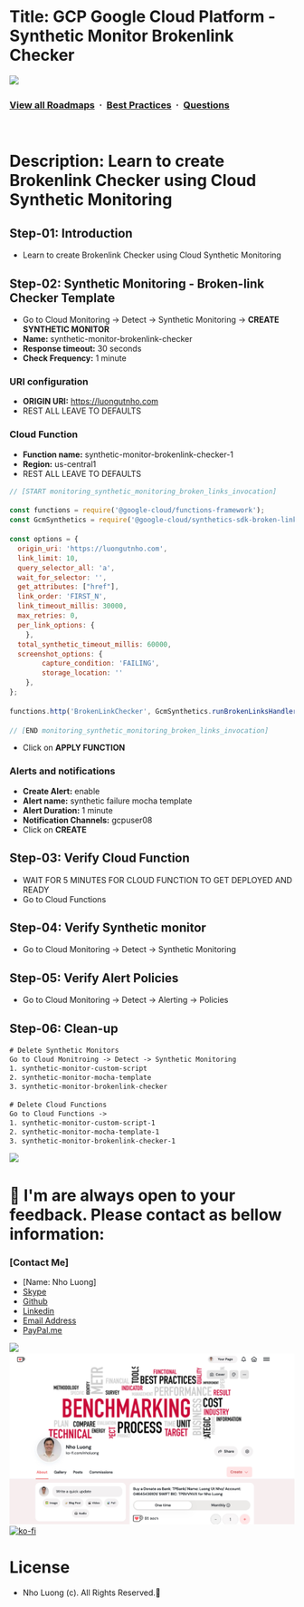 # Title: GCP Google Cloud Platform - Synthetic Monitor Brokenlink Checker

![](https://i.imgur.com/waxVImv.png)
### [View all Roadmaps](https://github.com/nholuongut/all-roadmaps) &nbsp;&middot;&nbsp; [Best Practices](https://github.com/nholuongut/all-roadmaps/blob/main/public/best-practices/) &nbsp;&middot;&nbsp; [Questions](https://www.linkedin.com/in/nholuong/)
<br/>

# Description: Learn to create Brokenlink Checker using  Cloud Synthetic Monitoring 
## Step-01: Introduction
- Learn to create Brokenlink Checker using  Cloud Synthetic Monitoring 

## Step-02: Synthetic Monitoring - Broken-link Checker Template
- Go to Cloud Monitoring -> Detect -> Synthetic Monitoring -> **CREATE SYNTHETIC MONITOR**
- **Name:** synthetic-monitor-brokenlink-checker
- **Response timeout:** 30 seconds
- **Check Frequency:** 1 minute
### URI configuration
- **ORIGIN URI:** https://luongutnho.com
- REST ALL LEAVE TO DEFAULTS
### Cloud Function
- **Function name:** synthetic-monitor-brokenlink-checker-1
- **Region:** us-central1
- REST ALL LEAVE TO DEFAULTS
```js
// [START monitoring_synthetic_monitoring_broken_links_invocation]

const functions = require('@google-cloud/functions-framework');
const GcmSynthetics = require('@google-cloud/synthetics-sdk-broken-links');

const options = {
  origin_uri: 'https://luongutnho.com',
  link_limit: 10,
  query_selector_all: 'a',
  wait_for_selector: '',
  get_attributes: ["href"],
  link_order: 'FIRST_N',
  link_timeout_millis: 30000,
  max_retries: 0,
  per_link_options: {
	},
  total_synthetic_timeout_millis: 60000,
  screenshot_options: {
		capture_condition: 'FAILING',
		storage_location: ''
	},
};

functions.http('BrokenLinkChecker', GcmSynthetics.runBrokenLinksHandler(options));
      
// [END monitoring_synthetic_monitoring_broken_links_invocation]
```
- Click on **APPLY FUNCTION**
### Alerts and notifications
- **Create Alert:** enable
- **Alert name:** synthetic failure mocha template
- **Alert Duration:** 1 minute
- **Notification Channels:** gcpuser08
- Click on **CREATE**


## Step-03: Verify Cloud Function
- WAIT FOR 5 MINUTES FOR CLOUD FUNCTION TO GET DEPLOYED AND READY
- Go to Cloud Functions

## Step-04: Verify Synthetic monitor 
- Go to Cloud Monitoring -> Detect -> Synthetic Monitoring

## Step-05: Verify Alert Policies
- Go to Cloud Monitoring -> Detect -> Alerting -> Policies

## Step-06: Clean-up
```t
# Delete Synthetic Monitors
Go to Cloud Monitroing -> Detect -> Synthetic Monitoring
1. synthetic-monitor-custom-script
2. synthetic-monitor-mocha-template
3. synthetic-monitor-brokenlink-checker

# Delete Cloud Functions
Go to Cloud Functions -> 
1. synthetic-monitor-custom-script-1
2. synthetic-monitor-mocha-template-1
3. synthetic-monitor-brokenlink-checker-1
```

![](https://i.i/Users/nholu/Documents/Donate.png/Users/nholu/Documents/Donate.pngmgur.com/waxVImv.png)
# 🚀 I'm are always open to your feedback.  Please contact as bellow information:
### [Contact Me]
* [Name: Nho Luong]
* [Skype](luongutnho_skype)
* [Github](https://github.com/nholuongut/)
* [Linkedin](https://www.linkedin.com/in/nholuong/)
* [Email Address](luongutnho@hotmail.com)
* [PayPal.me](https://www.paypal.com/paypalme/nholuongut)

![](https://i.imgur.com/waxVImv.png)
![](Donate.png)
[![ko-fi](https://ko-fi.com/img/githubbutton_sm.svg)](https://ko-fi.com/nholuong)

# License
* Nho Luong (c). All Rights Reserved.🌟